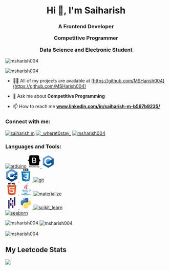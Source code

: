 <h1 align="center">Hi 👋, I'm Saiharish</h1>
<h3 align="center"><p>A Frontend Developer</p>
 <p>Competitive Programmer </p>
 Data Science and Electronic Student</h3>

<p align="left"> <img src="https://komarev.com/ghpvc/?username=msharish004&label=Profile%20views&color=0e75b6&style=flat" alt="msharish004" /> </p>

<p align="left"> <a href="https://github.com/ryo-ma/github-profile-trophy"><img src="https://github-profile-trophy.vercel.app/?username=msharish004" alt="msharish004" /></a> </p>

- 👨‍💻 All of my projects are available at [https://github.com/MSHarish004](https://github.com/MSHarish004)

- 💬 Ask me about **Competitive Programming**

- 📫 How to reach me **www.linkedin.com/in/saiharish-m-b567b9235/**

<h3 align="left">Connect with me:</h3>
<p align="left">
<a href="www.linkedin.com/in/saiharish-m-b567b9235" target="blank"><img align="center" src="https://raw.githubusercontent.com/rahuldkjain/github-profile-readme-generator/master/src/images/icons/Social/linked-in-alt.svg" alt="saiharish m" height="30" width="40" /></a>
<a href="https://instagram.com/_wheret0stay_" target="blank"><img align="center" src="https://raw.githubusercontent.com/rahuldkjain/github-profile-readme-generator/master/src/images/icons/Social/instagram.svg" alt="_wheret0stay_" height="30" width="40" /></a>
<a href="https://www.leetcode.com/msharish004" target="blank"><img align="center" src="https://raw.githubusercontent.com/rahuldkjain/github-profile-readme-generator/master/src/images/icons/Social/leet-code.svg" alt="msharish004" height="30" width="40" /></a>
</p>

<h3 align="left">Languages and Tools:</h3>
<p align="left"> <a href="https://www.arduino.cc/" target="_blank" rel="noreferrer"> <img src="https://cdn.worldvectorlogo.com/logos/arduino-1.svg" alt="arduino" width="40" height="40"/> </a> <a href="https://getbootstrap.com" target="_blank" rel="noreferrer"> <img src="https://raw.githubusercontent.com/devicons/devicon/master/icons/bootstrap/bootstrap-plain-wordmark.svg" alt="bootstrap" width="40" height="40"/> </a> <a href="https://www.cprogramming.com/" target="_blank" rel="noreferrer"> <img src="https://raw.githubusercontent.com/devicons/devicon/master/icons/c/c-original.svg" alt="c" width="40" height="40"/> </a> <br><a href="https://www.w3schools.com/cpp/" target="_blank" rel="noreferrer"> <img src="https://raw.githubusercontent.com/devicons/devicon/master/icons/cplusplus/cplusplus-original.svg" alt="cplusplus" width="40" height="40"/> </a> <a href="https://www.w3schools.com/css/" target="_blank" rel="noreferrer"> <img src="https://raw.githubusercontent.com/devicons/devicon/master/icons/css3/css3-original-wordmark.svg" alt="css3" width="40" height="40"/> </a> <a href="https://git-scm.com/" target="_blank" rel="noreferrer"> <img src="https://www.vectorlogo.zone/logos/git-scm/git-scm-icon.svg" alt="git" width="40" height="40"/> </a><br> <a href="https://www.w3.org/html/" target="_blank" rel="noreferrer"> <img src="https://raw.githubusercontent.com/devicons/devicon/master/icons/html5/html5-original-wordmark.svg" alt="html5" width="40" height="40"/> </a> <a href="https://www.java.com" target="_blank" rel="noreferrer"> <img src="https://raw.githubusercontent.com/devicons/devicon/master/icons/java/java-original.svg" alt="java" width="40" height="40"/> </a> <a href="https://materializecss.com/" target="_blank" rel="noreferrer"> <img src="https://raw.githubusercontent.com/prplx/svg-logos/5585531d45d294869c4eaab4d7cf2e9c167710a9/svg/materialize.svg" alt="materialize" width="40" height="40"/> </a> <br><a href="https://pandas.pydata.org/" target="_blank" rel="noreferrer"> <img src="https://raw.githubusercontent.com/devicons/devicon/2ae2a900d2f041da66e950e4d48052658d850630/icons/pandas/pandas-original.svg" alt="pandas" width="40" height="40"/> </a> <a href="https://www.python.org" target="_blank" rel="noreferrer"> <img src="https://raw.githubusercontent.com/devicons/devicon/master/icons/python/python-original.svg" alt="python" width="40" height="40"/> </a> <a href="https://scikit-learn.org/" target="_blank" rel="noreferrer"> <img src="https://upload.wikimedia.org/wikipedia/commons/0/05/Scikit_learn_logo_small.svg" alt="scikit_learn" width="40" height="40"/> </a> <br><a href="https://seaborn.pydata.org/" target="_blank" rel="noreferrer"> <img src="https://seaborn.pydata.org/_images/logo-mark-lightbg.svg" alt="seaborn" width="40" height="40"/> </a> </p>

<p><img align="left" src="https://github-readme-stats.vercel.app/api/top-langs?username=msharish004&show_icons=true&locale=en&layout=compact" alt="msharish004" /></p>

<p>&nbsp;<img align="center" src="https://github-readme-stats.vercel.app/api?username=msharish004&show_icons=true&locale=en" alt="msharish004" /></p>

<p><img align="center" src="https://github-readme-streak-stats.herokuapp.com/?user=msharish004&" alt="msharish004" /></p>









<!--### Hi there 👋 I am  Saiharish
#### A Frontend Developer
#### Competitive Programmer
#### Data Science and Electronic Student


**MSHarish004/MSHarish004** is a ✨ _special_ ✨ repository because its `README.md` (this file) appears on your GitHub profile.
#### 👯 I’m looking to collaborate on Data science,machine learning,web developement projects.
Here are some ideas to get you started:

- 🔭 I’m currently working on ...
- 🌱 I’m currently learning ...

- 🤔 I’m looking for help with ...
- 💬 Ask me about ...
- 📫 How to reach me: ...
- 😄 Pronouns: ...
- ⚡ Fun fact :(
 ## ![](https://komarev.com/ghpvc/?username=MSHarish004&label=PROFILE+VIEWS&style=plastic)


<b> Languages 🥸 </b>

![Python](https://img.shields.io/badge/python-3670A0?style=for-the-badge&logo=python&logoColor=fff)
![C](https://img.shields.io/badge/c-%2300599C.svg?style=for-the-badge&logo=c&logoColor=white)
![C++](https://img.shields.io/badge/C++-darkblue?style=for-the-badge&logo=C++&logoColor=%23F7DF1E)
![Java](https://img.shields.io/badge/java-%23ED8B00.svg?style=for-the-badge&logo=java&logoColor=blue)
![HTML5](https://img.shields.io/badge/html5-%23E34F26.svg?style=for-the-badge&logo=html5&logoColor=white)
![CSS3](https://img.shields.io/badge/css3-%231572B6.svg?style=for-the-badge&logo=css3&logoColor=white)
![](https://img.shields.io/badge/javascript-%23323330.svg?style=for-the-badge&logo=javascript&logoColor=%23F7DF1E)
-->
## My Leetcode Stats



![](https://leetcard.jacoblin.cool/MSHarish004?ext=heatmap)

